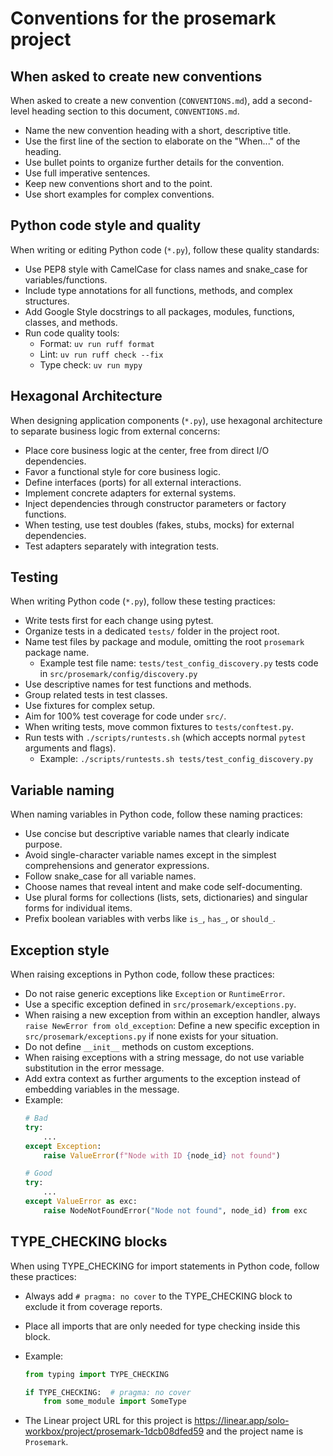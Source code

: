 # Conventions for the prosemark project

## When asked to create new conventions

When asked to create a new convention (`CONVENTIONS.md`), add a second-level
heading section to this document, `CONVENTIONS.md`.

- Name the new convention heading with a short, descriptive title.
- Use the first line of the section to elaborate on the "When..." of the heading.
- Use bullet points to organize further details for the convention.
- Use full imperative sentences.
- Keep new conventions short and to the point.
- Use short examples for complex conventions.

## Python code style and quality

When writing or editing Python code (`*.py`), follow these quality standards:

- Use PEP8 style with CamelCase for class names and snake_case for variables/functions.
- Include type annotations for all functions, methods, and complex structures.
- Add Google Style docstrings to all packages, modules, functions, classes, and methods.
- Run code quality tools:
  - Format: `uv run ruff format`
  - Lint: `uv run ruff check --fix`
  - Type check: `uv run mypy`

## Hexagonal Architecture

When designing application components (`*.py`), use hexagonal architecture to separate business logic from external concerns:

- Place core business logic at the center, free from direct I/O dependencies.
- Favor a functional style for core business logic.
- Define interfaces (ports) for all external interactions.
- Implement concrete adapters for external systems.
- Inject dependencies through constructor parameters or factory functions.
- When testing, use test doubles (fakes, stubs, mocks) for external dependencies.
- Test adapters separately with integration tests.

## Testing

When writing Python code (`*.py`), follow these testing practices:

- Write tests first for each change using pytest.
- Organize tests in a dedicated `tests/` folder in the project root.
- Name test files by package and module, omitting the root `prosemark` package name.
  - Example test file name: `tests/test_config_discovery.py` tests code in `src/prosemark/config/discovery.py`
- Use descriptive names for test functions and methods.
- Group related tests in test classes.
- Use fixtures for complex setup.
- Aim for 100% test coverage for code under `src/`.
- When writing tests, move common fixtures to `tests/conftest.py`.
- Run tests with `./scripts/runtests.sh` (which accepts normal `pytest` arguments and flags).
  - Example: `./scripts/runtests.sh tests/test_config_discovery.py`

## Variable naming

When naming variables in Python code, follow these naming practices:

- Use concise but descriptive variable names that clearly indicate purpose.
- Avoid single-character variable names except in the simplest comprehensions and generator expressions.
- Follow snake_case for all variable names.
- Choose names that reveal intent and make code self-documenting.
- Use plural forms for collections (lists, sets, dictionaries) and singular forms for individual items.
- Prefix boolean variables with verbs like `is_`, `has_`, or `should_`.

## Exception style

When raising exceptions in Python code, follow these practices:

- Do not raise generic exceptions like `Exception` or `RuntimeError`.
- Use a specific exception defined in `src/prosemark/exceptions.py`.
- When raising a new exception from within an exception handler, always `raise NewError from old_exception`:
  Define a new specific exception in `src/prosemark/exceptions.py` if none exists for your situation.
- Do not define `__init__` methods on custom exceptions.
- When raising exceptions with a string message, do not use variable substitution in the error message.
- Add extra context as further arguments to the exception instead of embedding variables in the message.
- Example:
  ```python
  # Bad
  try:
      ...
  except Exception:
      raise ValueError(f"Node with ID {node_id} not found")

  # Good
  try:
      ...
  except ValueError as exc:
      raise NodeNotFoundError("Node not found", node_id) from exc
  ```

## TYPE_CHECKING blocks

When using TYPE_CHECKING for import statements in Python code, follow these practices:

- Always add `# pragma: no cover` to the TYPE_CHECKING block to exclude it from coverage reports.
- Place all imports that are only needed for type checking inside this block.
- Example:
  ```python
  from typing import TYPE_CHECKING

  if TYPE_CHECKING:  # pragma: no cover
      from some_module import SomeType
  ```

- The Linear project URL for this project is https://linear.app/solo-workbox/project/prosemark-1dcb08dfed59 and the project name is `Prosemark`.
